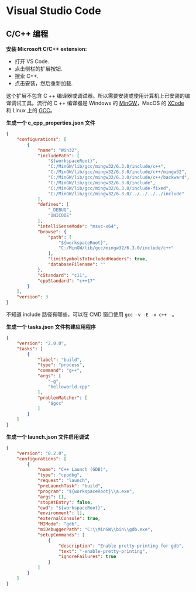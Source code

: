 # Visual Studio Code

## C/C++ 编程

**安装 Microsoft C/C++ extension:**

- 打开 VS Code.
- 点击侧栏的扩展按钮.
- 搜索 C++.
- 点击安装，然后重新加载.

 这个扩展不包含 C ++ 编译器或调试器。所以需要安装或使用计算机上已安装的编译调试工具。流行的 C ++ 编译器是 Windows 的 [MinGW](http://www.mingw.org/)，MacOS 的 [XCode](https://developer.apple.com/xcode/) 和 Linux 上的 [GCC](https://gcc.gnu.org/)。

**生成一个 c_cpp_properties.json 文件**

```json
{
    "configurations": [
        {
            "name": "Win32",
            "includePath": [
                "${workspaceRoot}",
                "C:/MinGW/lib/gcc/mingw32/6.3.0/include/c++",
                "C:/MinGW/lib/gcc/mingw32/6.3.0/include/c++/mingw32",
                "C:/MinGW/lib/gcc/mingw32/6.3.0/include/c++/backward",
                "C:/MinGW/lib/gcc/mingw32/6.3.0/include",
                "C:/MinGW/lib/gcc/mingw32/6.3.0/include-fixed",
                "C:/MinGW/lib/gcc/mingw32/6.3.0/../../../../include"
            ],
            "defines": [
                "_DEBUG",
                "UNICODE"
            ],
            "intelliSenseMode": "msvc-x64",
            "browse": {
                "path": [
                    "${workspaceRoot}",
                    "C:/MinGW/lib/gcc/mingw32/6.3.0/include/c++"
                ],
                "limitSymbolsToIncludedHeaders": true,
                "databaseFilename": ""
            },
            "cStandard": "c11",
            "cppStandard": "c++17"
        }
    ],
    "version": 3
}
```

不知道 include 路径有哪些，可以在 CMD 窗口使用 `gcc -v -E -x c++ -`。

**生成一个 tasks.json 文件构建应用程序**

```json
{
    "version": "2.0.0",
    "tasks": [
        {
            "label": "build",
            "type": "process",
            "command": "g++",
            "args": [
                "-g",
                "helloworld.cpp"
            ],
            "problemMatcher": [
                "$gcc"
            ]
        }
    ]
}
```

**生成一个 launch.json 文件启用调试**

```json
{
    "version": "0.2.0",
    "configurations": [
        {
            "name": "C++ Launch (GDB)",
            "type": "cppdbg",
            "request": "launch",
            "preLaunchTask": "build",					
            "program": "${workspaceRoot}\\a.exe",
            "args": [],
            "stopAtEntry": false,
            "cwd": "${workspaceRoot}",
            "environment": [],
            "externalConsole": true,
            "MIMode": "gdb",
            "miDebuggerPath": "C:\\MinGW\\bin\\gdb.exe",
            "setupCommands": [
                {
                    "description": "Enable pretty-printing for gdb",
                    "text": "-enable-pretty-printing",
                    "ignoreFailures": true
                }
            ]
        }
    ]
}
```

